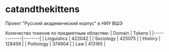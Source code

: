 # catandthekittens
Проект "Русский академический корпус" в НИУ ВШЭ

Количество токенов по предметным областям:
| Domain      | Tokens |
|-------------|--------|
| Linguistics | 422042 |
| Sociology   | 425075 |
| History     | 128459 |
| Politology  | 374904 |
| Law         | 413165 |